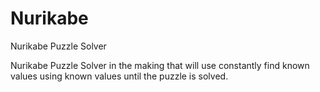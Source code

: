 # Nurikabe
Nurikabe Puzzle Solver

Nurikabe Puzzle Solver in the making that will use constantly find known values using known values until the puzzle is solved.
